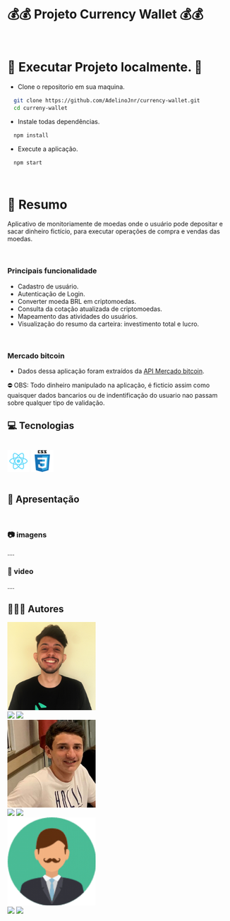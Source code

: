 # 💰💰 Projeto Currency Wallet 💰💰
<br>

# 🤔 Executar Projeto localmente. 🤔

- Clone o repositorio em sua maquina.
```bash
  git clone https://github.com/AdelinoJnr/currency-wallet.git
  cd curreny-wallet
```
- Instale todas dependências.
```bash
  npm install
```
- Execute a aplicação.
```bash
  npm start
```

<br>

# 📕 Resumo

<span>Aplicativo de monitoriamente de moedas onde o usuário pode depositar e sacar dinheiro fictício, para executar operações de compra e vendas das moedas.</span>

<br>

###  Principais funcionalidade
- Cadastro de usuário.
- Autenticação de Login.
- Converter moeda BRL em criptomoedas.
- Consulta da cotação atualizada de criptomoedas.
- Mapeamento das atividades do usuários.
- Visualização do resumo da carteira: investimento total e lucro.

<br>

### Mercado bitcoin

- Dados dessa aplicação foram extraídos da <a href="https://www.mercadobitcoin.com.br/api-doc/">API Mercado bitcoin</a>.

⛔ OBS: Todo dinheiro manipulado na aplicação, é ficticio assim como quaisquer dados bancarios ou de indentificação do usuario nao passam sobre qualquer tipo de validação.


## 💻 Tecnologias
<br>

<div display="flex">
  <img height="50" width="50" src="https://raw.githubusercontent.com/github/explore/80688e429a7d4ef2fca1e82350fe8e3517d3494d/topics/react/react.png" 
  alt="react"/>
  <img src="https://raw.githubusercontent.com/devicons/devicon/master/icons/css3/css3-original-wordmark.svg" alt="css3" width="50" height="50"/>
</div>
<br>

## 🎨 Apresentação
<br>

### 📷 imagens

....

### 🎥 video

....

## 🙋🏻‍♂️ Autores

<div>
  <div>
    <img width="200" src='./src/image/foto-perfil-adelinojnr.jpg' />
    <div>
      <a href="https://www.linkedin.com/in/adelinojr/"><img src="https://img.shields.io/badge/linkedin-0077B5.svg?style=for-the-badge&logo=linkedin&logoColor=white"></a>
      <a href="https://github.com/AdelinoJnr"><img src="https://img.shields.io/badge/github-161616.svg?style=for-the-badge&logo=github&logoColor=white"></a>
    </div>
  </div>
  <div>
    <img width="200" src='./src/image/foto-perfil-mallmann.jpg' />
    <div>
      <a href="https://www.linkedin.com/in/adelinojr/"><img src="https://img.shields.io/badge/linkedin-0077B5.svg?style=for-the-badge&logo=linkedin&logoColor=white"></a>
      <a href="https://github.com/AdelinoJnr"><img src="https://img.shields.io/badge/github-161616.svg?style=for-the-badge&logo=github&logoColor=white"></a>
    </div>
  </div>
  <div>
    <img width="200" src='./src/image/avatar5.png' />
    <div>
      <a href="https://www.linkedin.com/in/adelinojr/"><img src="https://img.shields.io/badge/linkedin-0077B5.svg?style=for-the-badge&logo=linkedin&logoColor=white"></a>
      <a href="https://github.com/AdelinoJnr"><img src="https://img.shields.io/badge/github-161616.svg?style=for-the-badge&logo=github&logoColor=white"></a>
    </div>
  </div>
</div>


